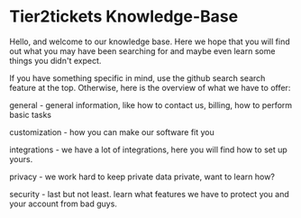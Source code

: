 # Tier2tickets Knowledge-Base



Hello, and welcome to our knowledge base. Here we hope that you will find out what you may have been searching for and maybe even learn some things you didn't expect.

If you have something specific in mind, use the github search search feature at the top. Otherwise, here is the overview of what we have to offer:



general - general information, like how to contact us, billing, how to perform basic tasks

customization - how you can make our software fit you

integrations - we have a lot of integrations, here you will find how to set up yours.

privacy - we work hard to keep private data private, want to learn how?

security - last but not least. learn what features we have to protect you and your account from bad guys.